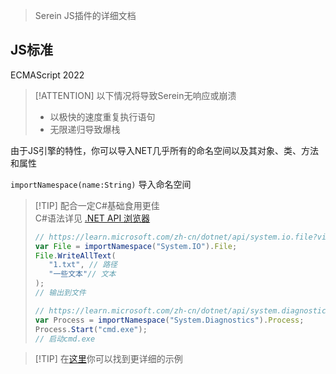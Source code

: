 
>Serein JS插件的详细文档

## JS标准

ECMAScript 2022

>[!ATTENTION]
>以下情况将导致Serein无响应或崩溃
>
> - 以极快的速度重复执行语句
> - 无限递归导致爆栈


由于JS引擎的特性，你可以导入NET几乎所有的命名空间以及其对象、类、方法和属性

`importNamespace(name:String)` 导入命名空间

>[!TIP] 配合一定C#基础食用更佳  
>C#语法详见 [.NET API 浏览器](https://learn.microsoft.com/zh-cn/dotnet/api/?view=net-6.0)
>
>```js
>// https://learn.microsoft.com/zh-cn/dotnet/api/system.io.file?view=net-6.0
>var File = importNamespace("System.IO").File;
>File.WriteAllText(
>    "1.txt", // 路径
>    "一些文本"// 文本
>);
>// 输出到文件
>   ```
>
>```js
>// https://learn.microsoft.com/zh-cn/dotnet/api/system.diagnostics.process?view=net-6.0
>var Process = importNamespace("System.Diagnostics").Process;
>Process.Start("cmd.exe");
>// 启动cmd.exe
>```

>[!TIP] 在[这里](Extension/JS/Example.js.md)你可以找到更详细的示例